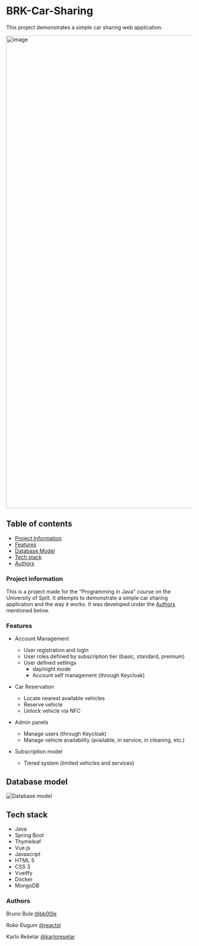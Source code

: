 # **BRK-Car-Sharing**

This project demonstrates a simple car sharing web application.

<img width="1277" alt="image" src="https://user-images.githubusercontent.com/66143573/215118541-db320361-8fc8-4f8b-a325-b7443d3e7d5a.png">



## Table of contents

  - [Project Information](#Project-information)
  - [Features](#Features)
  - [Database Model](Database-model)
  - [Tech stack](Tech-stack)
  - [Authors](Authors)

### Project information
This is a project made for the "Programming in Java" course on the University of Split. It attempts to demonstrate a simple car sharing application and the way it works. It was developed under the [Authors](Authors) mentioned below.
 
### Features

- Account Management
  - User registration and login
  - User roles defined by subscription tier (basic, standard, premium)
  - User defined settings
    - day/night mode
    - Account self management (through Keycloak)
        
- Car Reservation
  - Locate nearest available vehicles
  - Reserve vehicle
  - Unlock vehicle via NFC

- Admin panels
  - Manage users (through Keycloak)
  - Manage vehicle availability (available, in service, in cleaning, etc.)

- Subscription model
  - Tiered system (limited vehicles and services)


## Database model

![Database model](https://user-images.githubusercontent.com/66143573/215121307-e67fd36e-d955-4659-b39c-c12fb91a1bf0.png)


## Tech stack

- Java
- Spring Boot
- Thymeleaf
- Vue.js
- Javascript
- HTML 5
- CSS 3
- Vueitfy
- Docker
- MongoDB


### Authors
Bruno Bule [@bb00le](https://www.github.com/bb00le)

Roko Đugum [@reactst](https://www.github.com/reactst)

Karlo Rešetar [@karloresetar](https://github.com/karloresetar)
